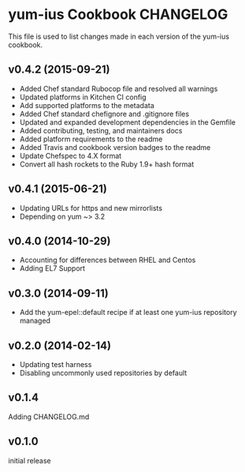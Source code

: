yum-ius Cookbook CHANGELOG
======================
This file is used to list changes made in each version of the yum-ius cookbook.

v0.4.2 (2015-09-21)
-------------------
- Added Chef standard Rubocop file and resolved all warnings
- Updated platforms in Kitchen CI config
- Add supported platforms to the metadata
- Added Chef standard chefignore and .gitignore files
- Updated and expanded development dependencies in the Gemfile
- Added contributing, testing, and maintainers docs
- Added platform requirements to the readme
- Added Travis and cookbook version badges to the readme
- Update Chefspec to 4.X format
- Convert all hash rockets to the Ruby 1.9+ hash format

v0.4.1 (2015-06-21)
-------------------
- Updating URLs for https and new mirrorlists
- Depending on yum ~> 3.2

v0.4.0 (2014-10-29)
-------------------
- Accounting for differences between RHEL and Centos
- Adding EL7 Support

v0.3.0 (2014-09-11)
-------------------
- Add the yum-epel::default recipe if at least one yum-ius repository managed

v0.2.0 (2014-02-14)
-------------------
- Updating test harness
- Disabling uncommonly used repositories by default


v0.1.4
------
Adding CHANGELOG.md


v0.1.0
------
initial release
